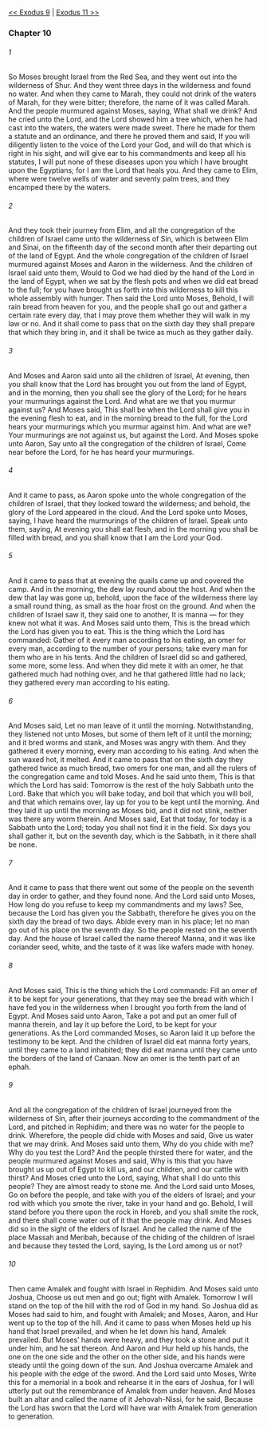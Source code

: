 [<< Exodus 9](Exodus%209)  |  [Exodus 11 >>](Exodus%2011)

### Chapter 10
###### 1
So Moses brought Israel from the Red Sea, and they went out into the wilderness of Shur. And they went three days in the wilderness and found no water. And when they came to Marah, they could not drink of the waters of Marah, for they were bitter; therefore, the name of it was called Marah. And the people murmured against Moses, saying, What shall we drink? And he cried unto the Lord, and the Lord showed him a tree which, when he had cast into the waters, the waters were made sweet. There he made for them a statute and an ordinance, and there he proved them and said, If you will diligently listen to the voice of the Lord your God, and will do that which is right in his sight, and will give ear to his commandments and keep all his statutes, I will put none of these diseases upon you which I have brought upon the Egyptians; for I am the Lord that heals you. And they came to Elim, where were twelve wells of water and seventy palm trees, and they encamped there by the waters.

###### 2
And they took their journey from Elim, and all the congregation of the children of Israel came unto the wilderness of Sin, which is between Elim and Sinai, on the fifteenth day of the second month after their departing out of the land of Egypt. And the whole congregation of the children of Israel murmured against Moses and Aaron in the wilderness. And the children of Israel said unto them, Would to God we had died by the hand of the Lord in the land of Egypt, when we sat by the flesh pots and when we did eat bread to the full; for you have brought us forth into this wilderness to kill this whole assembly with hunger. Then said the Lord unto Moses, Behold, I will rain bread from heaven for you, and the people shall go out and gather a certain rate every day, that I may prove them whether they will walk in my law or no. And it shall come to pass that on the sixth day they shall prepare that which they bring in, and it shall be twice as much as they gather daily.

###### 3
And Moses and Aaron said unto all the children of Israel, At evening, then you shall know that the Lord has brought you out from the land of Egypt, and in the morning, then you shall see the glory of the Lord; for he hears your murmurings against the Lord. And what are we that you murmur against us? And Moses said, This shall be when the Lord shall give you in the evening flesh to eat, and in the morning bread to the full, for the Lord hears your murmurings which you murmur against him. And what are we? Your murmurings are not against us, but against the Lord. And Moses spoke unto Aaron, Say unto all the congregation of the children of Israel, Come near before the Lord, for he has heard your murmurings.

###### 4
And it came to pass, as Aaron spoke unto the whole congregation of the children of Israel, that they looked toward the wilderness; and behold, the glory of the Lord appeared in the cloud. And the Lord spoke unto Moses, saying, I have heard the murmurings of the children of Israel. Speak unto them, saying, At evening you shall eat flesh, and in the morning you shall be filled with bread, and you shall know that I am the Lord your God.

###### 5
And it came to pass that at evening the quails came up and covered the camp. And in the morning, the dew lay round about the host. And when the dew that lay was gone up, behold, upon the face of the wilderness there lay a small round thing, as small as the hoar frost on the ground. And when the children of Israel saw it, they said one to another, It is manna — for they knew not what it was. And Moses said unto them, This is the bread which the Lord has given you to eat. This is the thing which the Lord has commanded: Gather of it every man according to his eating, an omer for every man, according to the number of your persons; take every man for them who are in his tents. And the children of Israel did so and gathered, some more, some less. And when they did mete it with an omer, he that gathered much had nothing over, and he that gathered little had no lack; they gathered every man according to his eating.

###### 6
And Moses said, Let no man leave of it until the morning. Notwithstanding, they listened not unto Moses, but some of them left of it until the morning; and it bred worms and stank, and Moses was angry with them. And they gathered it every morning, every man according to his eating. And when the sun waxed hot, it melted. And it came to pass that on the sixth day they gathered twice as much bread, two omers for one man, and all the rulers of the congregation came and told Moses. And he said unto them, This is that which the Lord has said: Tomorrow is the rest of the holy Sabbath unto the Lord. Bake that which you will bake today, and boil that which you will boil, and that which remains over, lay up for you to be kept until the morning. And they laid it up until the morning as Moses bid, and it did not stink, neither was there any worm therein. And Moses said, Eat that today, for today is a Sabbath unto the Lord; today you shall not find it in the field. Six days you shall gather it, but on the seventh day, which is the Sabbath, in it there shall be none.

###### 7
And it came to pass that there went out some of the people on the seventh day in order to gather, and they found none. And the Lord said unto Moses, How long do you refuse to keep my commandments and my laws? See, because the Lord has given you the Sabbath, therefore he gives you on the sixth day the bread of two days. Abide every man in his place; let no man go out of his place on the seventh day. So the people rested on the seventh day. And the house of Israel called the name thereof Manna, and it was like coriander seed, white, and the taste of it was like wafers made with honey.

###### 8
And Moses said, This is the thing which the Lord commands: Fill an omer of it to be kept for your generations, that they may see the bread with which I have fed you in the wilderness when I brought you forth from the land of Egypt. And Moses said unto Aaron, Take a pot and put an omer full of manna therein, and lay it up before the Lord, to be kept for your generations. As the Lord commanded Moses, so Aaron laid it up before the testimony to be kept. And the children of Israel did eat manna forty years, until they came to a land inhabited; they did eat manna until they came unto the borders of the land of Canaan. Now an omer is the tenth part of an ephah.

###### 9
And all the congregation of the children of Israel journeyed from the wilderness of Sin, after their journeys according to the commandment of the Lord, and pitched in Rephidim; and there was no water for the people to drink. Wherefore, the people did chide with Moses and said, Give us water that we may drink. And Moses said unto them, Why do you chide with me? Why do you test the Lord? And the people thirsted there for water, and the people murmured against Moses and said, Why is this that you have brought us up out of Egypt to kill us, and our children, and our cattle with thirst? And Moses cried unto the Lord, saying, What shall I do unto this people? They are almost ready to stone me. And the Lord said unto Moses, Go on before the people, and take with you of the elders of Israel; and your rod with which you smote the river, take in your hand and go. Behold, I will stand before you there upon the rock in Horeb, and you shall smite the rock, and there shall come water out of it that the people may drink. And Moses did so in the sight of the elders of Israel. And he called the name of the place Massah and Meribah, because of the chiding of the children of Israel and because they tested the Lord, saying, Is the Lord among us or not?

###### 10
Then came Amalek and fought with Israel in Rephidim. And Moses said unto Joshua, Choose us out men and go out; fight with Amalek. Tomorrow I will stand on the top of the hill with the rod of God in my hand. So Joshua did as Moses had said to him, and fought with Amalek; and Moses, Aaron, and Hur went up to the top of the hill. And it came to pass when Moses held up his hand that Israel prevailed, and when he let down his hand, Amalek prevailed. But Moses’ hands were heavy, and they took a stone and put it under him, and he sat thereon. And Aaron and Hur held up his hands, the one on the one side and the other on the other side, and his hands were steady until the going down of the sun. And Joshua overcame Amalek and his people with the edge of the sword. And the Lord said unto Moses, Write this for a memorial in a book and rehearse it in the ears of Joshua, for I will utterly put out the remembrance of Amalek from under heaven. And Moses built an altar and called the name of it Jehovah-Nissi, for he said, Because the Lord has sworn that the Lord will have war with Amalek from generation to generation.
